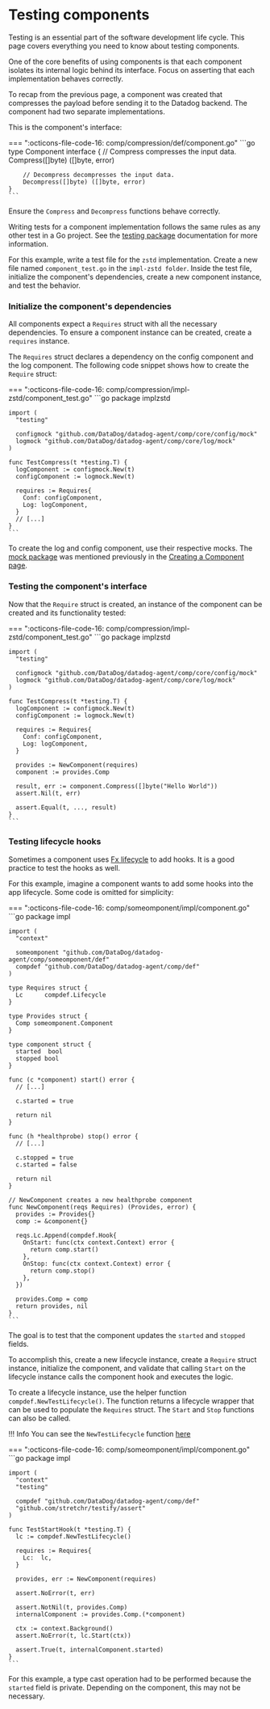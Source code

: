 # Testing components

Testing is an essential part of the software development life cycle. This page covers everything you need to know about testing components.

One of the core benefits of using components is that each component isolates its internal logic behind its interface. Focus on asserting that each implementation behaves correctly.

To recap from the previous page, a component was created that compresses the payload before sending it to the Datadog backend. The component had two separate implementations.

This is the component's interface:

=== ":octicons-file-code-16: comp/compression/def/component.go"
    ```go
    type Component interface {
        // Compress compresses the input data.
        Compress([]byte) ([]byte, error)

        // Decompress decompresses the input data.
        Decompress([]byte) ([]byte, error)
    }
    ```

Ensure the `Compress` and `Decompress` functions behave correctly.

Writing tests for a component implementation follows the same rules as any other test in a Go project. See the [testing package](https://pkg.go.dev/testing) documentation for more information.

For this example, write a test file for the `zstd` implementation. Create a new file named `component_test.go` in the `impl-zstd folder`. Inside the test file, initialize the component's dependencies, create a new component instance, and test the behavior.

### Initialize the component's dependencies

All components expect a `Requires` struct with all the necessary dependencies. To ensure a component instance can be created, create a `requires` instance.

The `Requires` struct declares a dependency on the config component and the log component. The following code snippet shows how to create the `Require` struct:

=== ":octicons-file-code-16: comp/compression/impl-zstd/component_test.go"
    ```go
    package implzstd
    
    import (
      "testing"

      configmock "github.com/DataDog/datadog-agent/comp/core/config/mock"
      logmock "github.com/DataDog/datadog-agent/comp/core/log/mock"
    )
    
    func TestCompress(t *testing.T) {
      logComponent := configmock.New(t)
      configComponent := logmock.New(t)
      
      requires := Requires{
        Conf: configComponent,
        Log: logComponent,
      }
      // [...]
    }
    ```
    
To create the log and config component, use their respective mocks. The [mock package](creating-components.md#the-mock-folder) was mentioned previously in the [Creating a Component page](creating-components.md).
    

### Testing the component's interface

Now that the `Require` struct is created, an instance of the component can be created and its functionality tested:

=== ":octicons-file-code-16: comp/compression/impl-zstd/component_test.go"
    ```go
    package implzstd
    
    import (
      "testing"

      configmock "github.com/DataDog/datadog-agent/comp/core/config/mock"
      logmock "github.com/DataDog/datadog-agent/comp/core/log/mock"
    )
    
    func TestCompress(t *testing.T) {
      logComponent := configmock.New(t)
      configComponent := logmock.New(t)
      
      requires := Requires{
        Conf: configComponent,
        Log: logComponent,
      }
      
      provides := NewComponent(requires)
      component := provides.Comp
      
      result, err := component.Compress([]byte("Hello World"))
      assert.Nil(t, err)
  
      assert.Equal(t, ..., result)
    }
    ```

### Testing lifecycle hooks

Sometimes a component uses [Fx lifecycle](fx.md#lifecycle) to add hooks. It is a good practice to test the hooks as well. 

For this example, imagine a component wants to add some hooks into the app lifecycle. Some code is omitted for simplicity:

=== ":octicons-file-code-16: comp/someomponent/impl/component.go"
    ```go
    package impl

    import (
      "context"
      
      someomponent "github.com/DataDog/datadog-agent/comp/someomponent/def"
      compdef "github.com/DataDog/datadog-agent/comp/def"
    )

    type Requires struct {
      Lc      compdef.Lifecycle
    }

    type Provides struct {
      Comp someomponent.Component
    }

    type component struct {
      started  bool
      stopped bool
    }

    func (c *component) start() error {
      // [...]
      
      c.started = true

      return nil
    }

    func (h *healthprobe) stop() error {
      // [...]
      
      c.stopped = true
      c.started = false

      return nil
    }

    // NewComponent creates a new healthprobe component
    func NewComponent(reqs Requires) (Provides, error) {
      provides := Provides{}
      comp := &component{}

      reqs.Lc.Append(compdef.Hook{
        OnStart: func(ctx context.Context) error {
          return comp.start()
        },
        OnStop: func(ctx context.Context) error {
          return comp.stop()
        },
      })

      provides.Comp = comp
      return provides, nil
    }
    ```

The goal is to test that the component updates the `started` and `stopped` fields.

To accomplish this, create a new lifecycle instance, create a `Require` struct instance, initialize the component, and validate that calling `Start` on the lifecycle instance calls the component hook and executes the logic.

To create a lifecycle instance, use the helper function `compdef.NewTestLifecycle()`. The function returns a lifecycle wrapper that can be used to populate the `Requires` struct. The `Start` and `Stop` functions can also be called.

!!! Info 
    <!-- TODO add link to NewTestLifecycle function once this PR https://github.com/DataDog/datadog-agent/pull/25184 is merged-->
    You can see the `NewTestLifecycle` function [here]()

=== ":octicons-file-code-16: comp/someomponent/impl/component.go"
    ```go
    package impl

    import (
      "context"
      "testing"

      compdef "github.com/DataDog/datadog-agent/comp/def"
      "github.com/stretchr/testify/assert"
    )

    func TestStartHook(t *testing.T) {
      lc := compdef.NewTestLifecycle()
      
      requires := Requires{
        Lc:  lc,
      }

      provides, err := NewComponent(requires)

      assert.NoError(t, err)

      assert.NotNil(t, provides.Comp)
      internalComponent := provides.Comp.(*component)

      ctx := context.Background()
      assert.NoError(t, lc.Start(ctx))

      assert.True(t, internalComponent.started)
    }
    ```
    
For this example, a type cast operation had to be performed because the `started` field is private. Depending on the component, this may not be necessary.

